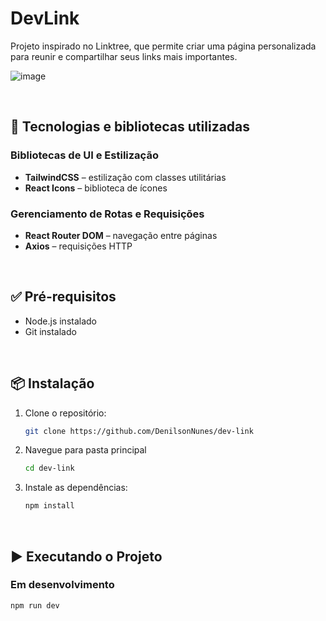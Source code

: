 # DevLink

Projeto inspirado no Linktree, que permite criar uma página personalizada para reunir e compartilhar seus links mais importantes.

![image](https://github.com/user-attachments/assets/36aa87a6-3eae-47ab-8e67-fc5ba90f1442)


<br/>

## 🚀 Tecnologias e bibliotecas utilizadas

### Bibliotecas de UI e Estilização
- **TailwindCSS** – estilização com classes utilitárias
- **React Icons** – biblioteca de ícones

### Gerenciamento de Rotas e Requisições
- **React Router DOM** – navegação entre páginas
- **Axios** – requisições HTTP


<br/>

## ✅ Pré-requisitos

- Node.js instalado
- Git instalado
  
<br/>

## 📦 Instalação

1. Clone o repositório:
   ```bash
   git clone https://github.com/DenilsonNunes/dev-link
   
2. Navegue para pasta principal
   ```bash
   cd dev-link

2. Instale as dependências:
   ```bash
   npm install

<br/>

## ▶️ Executando o Projeto

### Em desenvolvimento
```bash
npm run dev
```




